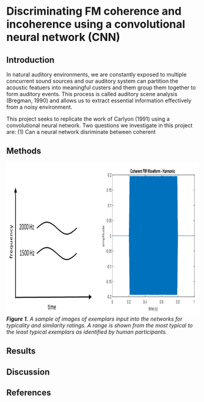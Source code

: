 # Discriminating FM coherence and incoherence using a convolutional neural network (CNN)

## Introduction

In natural auditory environments, we are constantly exposed to multiple concurrent sound sources and our auditory system can partition the acoustic featuers into meaningful custers and them group them together to form auditory events. This process is called auditory scene analysis (Bregman, 1990) and allows us to extract essential information effectively from a noisy environment. 

This project seeks to replicate the work of Carlyon (1991) using a convolutional neural network. Two questions we investigate in this project are: (1) Can a neural network disriminate between coherent 

## Methods
<p>
<img src="coherent_harmonic.PNG"
     alt="task figure"
     height=400
     style="float: left; margin-right: 10px;" />
<em><br><strong>Figure 1.</strong> A sample of images of exemplars input into the networks for typicality and similarity ratings. A range is shown from the most typical to the least typical exemplars as identified by human participants. </em>
<p>
  
## Results

## Discussion

## References
